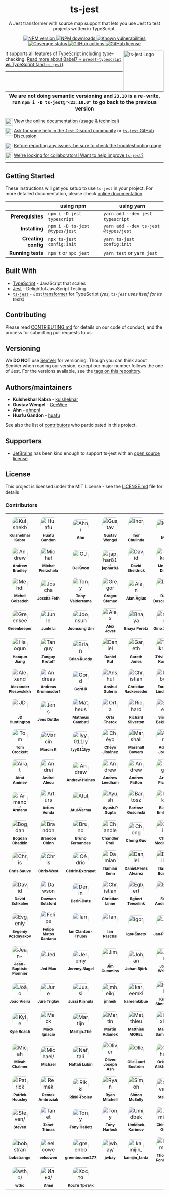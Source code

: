 <h1 align="center">ts-jest</h1>

<p align="center">A Jest transformer with source map support that lets you use Jest to test projects written in TypeScript.</p>

<p align="center">
  <a href="https://www.npmjs.com/package/ts-jest"><img src="https://img.shields.io/npm/v/ts-jest/latest.svg?style=flat-square" alt="NPM version" /> </a>
  <a href="https://www.npmjs.com/package/ts-jest"><img src="https://img.shields.io/npm/dm/ts-jest.svg?style=flat-square" alt="NPM downloads"/> </a>
  <a href="https://snyk.io/test/github/kulshekhar/ts-jest"><img src="https://snyk.io/test/github/kulshekhar/ts-jest/badge.svg?style=flat-square" alt="Known vulnerabilities"/> </a>
  <a href="https://coveralls.io/github/kulshekhar/ts-jest?branch=main"><img src="https://coveralls.io/repos/github/kulshekhar/ts-jest/badge.svg?branch=main" alt="Coverage status"/> </a>
  <a href="https://actions-badge.atrox.dev/kulshekhar/ts-jest/goto?ref=main"><img alt="GitHub actions" src="https://img.shields.io/endpoint.svg?url=https%3A%2F%2Factions-badge.atrox.dev%2Fkulshekhar%2Fts-jest%2Fbadge%3Fref%3Dmain&style=flat-square" /> </a>
  <a href="https://github.com/kulshekhar/ts-jest/blob/main/LICENSE.md"><img src="https://img.shields.io/npm/l/ts-jest.svg?style=flat-square" alt="GitHub license"/> </a>
</p>

<img src="./icon.png" align="right" title="ts-jest Logo" width="128" height="128">

It supports all features of TypeScript including type-checking. [Read more about Babel7 + `preset-typescript` **vs** TypeScript (and `ts-jest`)](https://kulshekhar.github.io/ts-jest/docs/babel7-or-ts).

---

| We are not doing semantic versioning and `23.10` is a re-write, run `npm i -D ts-jest@"<23.10.0"` to go back to the previous version |
| ------------------------------------------------------------------------------------------------------------------------------------ |

[<img src="./website/static/img/documentation.png" align="left" height="24"> View the online documentation (usage & technical)](https://kulshekhar.github.io/ts-jest)

[<img src="./website/static/img/discord.svg" align="left" height="24"> Ask for some help in the `Jest` Discord community](https://discord.gg/j6FKKQQrW9) or [`ts-jest` GitHub Discussion](https://github.com/kulshekhar/ts-jest/discussions)

[<img src="./website/static/img/troubleshooting.png" align="left" height="24"> Before reporting any issues, be sure to check the troubleshooting page](TROUBLESHOOTING.md)

[<img src="./website/static/img/pull-request.png" align="left" height="24"> We're looking for collaborators! Want to help improve `ts-jest`?](https://github.com/kulshekhar/ts-jest/issues/223)

---

## Getting Started

These instructions will get you setup to use `ts-jest` in your project. For more detailed documentation, please check [online documentation](https://kulshekhar.github.io/ts-jest).

|                     | using npm                      | using yarn                           |
| ------------------: | ------------------------------ | ------------------------------------ |
|   **Prerequisites** | `npm i -D jest typescript`     | `yarn add --dev jest typescript`     |
|      **Installing** | `npm i -D ts-jest @types/jest` | `yarn add --dev ts-jest @types/jest` |
| **Creating config** | `npx ts-jest config:init`      | `yarn ts-jest config:init`           |
|   **Running tests** | `npm t` or `npx jest`          | `yarn test` or `yarn jest`           |

## Built With

- [TypeScript](https://www.typescriptlang.org/) - JavaScript that scales
- [Jest](https://jestjs.io/) - Delightful JavaScript Testing
- [`ts-jest`](https://kulshekhar.github.io/ts-jest) - Jest [transformer](https://jestjs.io/docs/next/code-transformation#writing-custom-transformers) for TypeScript _(yes, `ts-jest` uses itself for its tests)_

## Contributing

Please read [CONTRIBUTING.md](CONTRIBUTING.md) for details on our code of conduct, and the process for submitting pull requests to us.

## Versioning

We **DO NOT** use [SemVer](http://semver.org/) for versioning. Though you can think about SemVer when reading our version, except our major number follows the one of Jest. For the versions available, see the [tags on this repository](https://github.com/kulshekhar/ts-jest/tags).

## Authors/maintainers

- **Kulshekhar Kabra** - [kulshekhar](https://github.com/kulshekhar)
- **Gustav Wengel** - [GeeWee](https://github.com/GeeWee)
- **Ahn** - [ahnpnl](https://github.com/ahnpnl)
- **Huafu Gandon** - [huafu](https://github.com/huafu)

See also the list of [contributors](https://github.com/kulshekhar/ts-jest/contributors) who participated in this project.

## Supporters

- [JetBrains](https://www.jetbrains.com/?from=ts-jest) has been kind enough to support ts-jest with an [open source license](https://www.jetbrains.com/community/opensource/?from=ts-jest).

## License

This project is licensed under the MIT License - see the [LICENSE.md](LICENSE.md) file for details


### Contributors

<table>
<tr>
    <td align="center" style="word-wrap: break-word; width: 75.0; height: 75.0">
        <a href=https://github.com/kulshekhar>
            <img src=https://avatars.githubusercontent.com/u/10780624?v=4 width="50;"  style="border-radius:50%;align-items:center;justify-content:center;overflow:hidden;padding-top:10px" alt=Kulshekhar Kabra/>
            <br />
            <sub style="font-size:12px"><b>Kulshekhar Kabra</b></sub>
        </a>
    </td>
    <td align="center" style="word-wrap: break-word; width: 75.0; height: 75.0">
        <a href=https://github.com/huafu>
            <img src=https://avatars.githubusercontent.com/u/1162602?v=4 width="50;"  style="border-radius:50%;align-items:center;justify-content:center;overflow:hidden;padding-top:10px" alt=Huafu Gandon/>
            <br />
            <sub style="font-size:12px"><b>Huafu Gandon</b></sub>
        </a>
    </td>
    <td align="center" style="word-wrap: break-word; width: 75.0; height: 75.0">
        <a href=https://github.com/ahnpnl>
            <img src=https://avatars.githubusercontent.com/u/27772165?v=4 width="50;"  style="border-radius:50%;align-items:center;justify-content:center;overflow:hidden;padding-top:10px" alt=Ahn/>
            <br />
            <sub style="font-size:12px"><b>Ahn</b></sub>
        </a>
    </td>
    <td align="center" style="word-wrap: break-word; width: 75.0; height: 75.0">
        <a href=https://github.com/GeeWee>
            <img src=https://avatars.githubusercontent.com/u/6381792?v=4 width="50;"  style="border-radius:50%;align-items:center;justify-content:center;overflow:hidden;padding-top:10px" alt=Gustav Wengel/>
            <br />
            <sub style="font-size:12px"><b>Gustav Wengel</b></sub>
        </a>
    </td>
    <td align="center" style="word-wrap: break-word; width: 75.0; height: 75.0">
        <a href=https://github.com/Igmat>
            <img src=https://avatars.githubusercontent.com/u/15427508?v=4 width="50;"  style="border-radius:50%;align-items:center;justify-content:center;overflow:hidden;padding-top:10px" alt=Ihor Chulinda/>
            <br />
            <sub style="font-size:12px"><b>Ihor Chulinda</b></sub>
        </a>
    </td>
    <td align="center" style="word-wrap: break-word; width: 75.0; height: 75.0">
        <a href=https://github.com/morajabi>
            <img src=https://avatars.githubusercontent.com/u/12202757?v=4 width="50;"  style="border-radius:50%;align-items:center;justify-content:center;overflow:hidden;padding-top:10px" alt=Mo/>
            <br />
            <sub style="font-size:12px"><b>Mo</b></sub>
        </a>
    </td>
</tr>
<tr>
    <td align="center" style="word-wrap: break-word; width: 75.0; height: 75.0">
        <a href=https://github.com/cspotcode>
            <img src=https://avatars.githubusercontent.com/u/376504?v=4 width="50;"  style="border-radius:50%;align-items:center;justify-content:center;overflow:hidden;padding-top:10px" alt=Andrew Bradley/>
            <br />
            <sub style="font-size:12px"><b>Andrew Bradley</b></sub>
        </a>
    </td>
    <td align="center" style="word-wrap: break-word; width: 75.0; height: 75.0">
        <a href=https://github.com/thymikee>
            <img src=https://avatars.githubusercontent.com/u/5106466?v=4 width="50;"  style="border-radius:50%;align-items:center;justify-content:center;overflow:hidden;padding-top:10px" alt=Michał Pierzchała/>
            <br />
            <sub style="font-size:12px"><b>Michał Pierzchała</b></sub>
        </a>
    </td>
    <td align="center" style="word-wrap: break-word; width: 75.0; height: 75.0">
        <a href=https://github.com/kwonoj>
            <img src=https://avatars.githubusercontent.com/u/1210596?v=4 width="50;"  style="border-radius:50%;align-items:center;justify-content:center;overflow:hidden;padding-top:10px" alt=OJ Kwon/>
            <br />
            <sub style="font-size:12px"><b>OJ Kwon</b></sub>
        </a>
    </td>
    <td align="center" style="word-wrap: break-word; width: 75.0; height: 75.0">
        <a href=https://github.com/japhar81>
            <img src=https://avatars.githubusercontent.com/u/1619545?v=4 width="50;"  style="border-radius:50%;align-items:center;justify-content:center;overflow:hidden;padding-top:10px" alt=japhar81/>
            <br />
            <sub style="font-size:12px"><b>japhar81</b></sub>
        </a>
    </td>
    <td align="center" style="word-wrap: break-word; width: 75.0; height: 75.0">
        <a href=https://github.com/ds300>
            <img src=https://avatars.githubusercontent.com/u/1242537?v=4 width="50;"  style="border-radius:50%;align-items:center;justify-content:center;overflow:hidden;padding-top:10px" alt=David Sheldrick/>
            <br />
            <sub style="font-size:12px"><b>David Sheldrick</b></sub>
        </a>
    </td>
    <td align="center" style="word-wrap: break-word; width: 75.0; height: 75.0">
        <a href=https://github.com/beckend>
            <img src=https://avatars.githubusercontent.com/u/6056334?v=4 width="50;"  style="border-radius:50%;align-items:center;justify-content:center;overflow:hidden;padding-top:10px" alt=Linken Dinh/>
            <br />
            <sub style="font-size:12px"><b>Linken Dinh</b></sub>
        </a>
    </td>
</tr>
<tr>
    <td align="center" style="word-wrap: break-word; width: 75.0; height: 75.0">
        <a href=https://github.com/MehdiGol>
            <img src=https://avatars.githubusercontent.com/u/13794949?v=4 width="50;"  style="border-radius:50%;align-items:center;justify-content:center;overflow:hidden;padding-top:10px" alt=Mehdi Golzadeh/>
            <br />
            <sub style="font-size:12px"><b>Mehdi Golzadeh</b></sub>
        </a>
    </td>
    <td align="center" style="word-wrap: break-word; width: 75.0; height: 75.0">
        <a href=https://github.com/joscha>
            <img src=https://avatars.githubusercontent.com/u/188038?v=4 width="50;"  style="border-radius:50%;align-items:center;justify-content:center;overflow:hidden;padding-top:10px" alt=Joscha Feth/>
            <br />
            <sub style="font-size:12px"><b>Joscha Feth</b></sub>
        </a>
    </td>
    <td align="center" style="word-wrap: break-word; width: 75.0; height: 75.0">
        <a href=https://github.com/tvald>
            <img src=https://avatars.githubusercontent.com/u/406656?v=4 width="50;"  style="border-radius:50%;align-items:center;justify-content:center;overflow:hidden;padding-top:10px" alt=Tony Valderrama/>
            <br />
            <sub style="font-size:12px"><b>Tony Valderrama</b></sub>
        </a>
    </td>
    <td align="center" style="word-wrap: break-word; width: 75.0; height: 75.0">
        <a href=https://github.com/gstamac>
            <img src=https://avatars.githubusercontent.com/u/1668205?v=4 width="50;"  style="border-radius:50%;align-items:center;justify-content:center;overflow:hidden;padding-top:10px" alt=Gregor Stamac/>
            <br />
            <sub style="font-size:12px"><b>Gregor Stamac</b></sub>
        </a>
    </td>
    <td align="center" style="word-wrap: break-word; width: 75.0; height: 75.0">
        <a href=https://github.com/alan-agius4>
            <img src=https://avatars.githubusercontent.com/u/17563226?v=4 width="50;"  style="border-radius:50%;align-items:center;justify-content:center;overflow:hidden;padding-top:10px" alt=Alan Agius/>
            <br />
            <sub style="font-size:12px"><b>Alan Agius</b></sub>
        </a>
    </td>
    <td align="center" style="word-wrap: break-word; width: 75.0; height: 75.0">
        <a href=https://github.com/dandv>
            <img src=https://avatars.githubusercontent.com/u/33569?v=4 width="50;"  style="border-radius:50%;align-items:center;justify-content:center;overflow:hidden;padding-top:10px" alt=Dan Dascalescu/>
            <br />
            <sub style="font-size:12px"><b>Dan Dascalescu</b></sub>
        </a>
    </td>
</tr>
<tr>
    <td align="center" style="word-wrap: break-word; width: 75.0; height: 75.0">
        <a href=https://github.com/greenkeeperio-bot>
            <img src=https://avatars.githubusercontent.com/u/14790466?v=4 width="50;"  style="border-radius:50%;align-items:center;justify-content:center;overflow:hidden;padding-top:10px" alt=Greenkeeper/>
            <br />
            <sub style="font-size:12px"><b>Greenkeeper</b></sub>
        </a>
    </td>
    <td align="center" style="word-wrap: break-word; width: 75.0; height: 75.0">
        <a href=https://github.com/lijunle>
            <img src=https://avatars.githubusercontent.com/u/1296500?v=4 width="50;"  style="border-radius:50%;align-items:center;justify-content:center;overflow:hidden;padding-top:10px" alt=Junle Li/>
            <br />
            <sub style="font-size:12px"><b>Junle Li</b></sub>
        </a>
    </td>
    <td align="center" style="word-wrap: break-word; width: 75.0; height: 75.0">
        <a href=https://github.com/JoonsungUm>
            <img src=https://avatars.githubusercontent.com/u/4817185?v=4 width="50;"  style="border-radius:50%;align-items:center;justify-content:center;overflow:hidden;padding-top:10px" alt=Joonsung Um/>
            <br />
            <sub style="font-size:12px"><b>Joonsung Um</b></sub>
        </a>
    </td>
    <td align="center" style="word-wrap: break-word; width: 75.0; height: 75.0">
        <a href=https://github.com/alexjoverm>
            <img src=https://avatars.githubusercontent.com/u/5701162?v=4 width="50;"  style="border-radius:50%;align-items:center;justify-content:center;overflow:hidden;padding-top:10px" alt=Alex Jover/>
            <br />
            <sub style="font-size:12px"><b>Alex Jover</b></sub>
        </a>
    </td>
    <td align="center" style="word-wrap: break-word; width: 75.0; height: 75.0">
        <a href=https://github.com/Bnaya>
            <img src=https://avatars.githubusercontent.com/u/1304862?v=4 width="50;"  style="border-radius:50%;align-items:center;justify-content:center;overflow:hidden;padding-top:10px" alt=Bnaya Peretz/>
            <br />
            <sub style="font-size:12px"><b>Bnaya Peretz</b></sub>
        </a>
    </td>
    <td align="center" style="word-wrap: break-word; width: 75.0; height: 75.0">
        <a href=https://github.com/whitetrefoil>
            <img src=https://avatars.githubusercontent.com/u/573851?v=4 width="50;"  style="border-radius:50%;align-items:center;justify-content:center;overflow:hidden;padding-top:10px" alt=Gino Zhang/>
            <br />
            <sub style="font-size:12px"><b>Gino Zhang</b></sub>
        </a>
    </td>
</tr>
<tr>
    <td align="center" style="word-wrap: break-word; width: 75.0; height: 75.0">
        <a href=https://github.com/sodatea>
            <img src=https://avatars.githubusercontent.com/u/3277634?v=4 width="50;"  style="border-radius:50%;align-items:center;justify-content:center;overflow:hidden;padding-top:10px" alt=Haoqun Jiang/>
            <br />
            <sub style="font-size:12px"><b>Haoqun Jiang</b></sub>
        </a>
    </td>
    <td align="center" style="word-wrap: break-word; width: 75.0; height: 75.0">
        <a href=https://github.com/tkrotoff>
            <img src=https://avatars.githubusercontent.com/u/643434?v=4 width="50;"  style="border-radius:50%;align-items:center;justify-content:center;overflow:hidden;padding-top:10px" alt=Tanguy Krotoff/>
            <br />
            <sub style="font-size:12px"><b>Tanguy Krotoff</b></sub>
        </a>
    </td>
    <td align="center" style="word-wrap: break-word; width: 75.0; height: 75.0">
        <a href=https://github.com/bcruddy>
            <img src=https://avatars.githubusercontent.com/u/5150154?v=4 width="50;"  style="border-radius:50%;align-items:center;justify-content:center;overflow:hidden;padding-top:10px" alt=Brian Ruddy/>
            <br />
            <sub style="font-size:12px"><b>Brian Ruddy</b></sub>
        </a>
    </td>
    <td align="center" style="word-wrap: break-word; width: 75.0; height: 75.0">
        <a href=https://github.com/DanielRuf>
            <img src=https://avatars.githubusercontent.com/u/827205?v=4 width="50;"  style="border-radius:50%;align-items:center;justify-content:center;overflow:hidden;padding-top:10px" alt=Daniel Ruf/>
            <br />
            <sub style="font-size:12px"><b>Daniel Ruf</b></sub>
        </a>
    </td>
    <td align="center" style="word-wrap: break-word; width: 75.0; height: 75.0">
        <a href=https://github.com/G-Rath>
            <img src=https://avatars.githubusercontent.com/u/3151613?v=4 width="50;"  style="border-radius:50%;align-items:center;justify-content:center;overflow:hidden;padding-top:10px" alt=Gareth Jones/>
            <br />
            <sub style="font-size:12px"><b>Gareth Jones</b></sub>
        </a>
    </td>
    <td align="center" style="word-wrap: break-word; width: 75.0; height: 75.0">
        <a href=https://github.com/trivikr>
            <img src=https://avatars.githubusercontent.com/u/16024985?v=4 width="50;"  style="border-radius:50%;align-items:center;justify-content:center;overflow:hidden;padding-top:10px" alt=Trivikram Kamat/>
            <br />
            <sub style="font-size:12px"><b>Trivikram Kamat</b></sub>
        </a>
    </td>
</tr>
<tr>
    <td align="center" style="word-wrap: break-word; width: 75.0; height: 75.0">
        <a href=https://github.com/hgenru>
            <img src=https://avatars.githubusercontent.com/u/2411525?v=4 width="50;"  style="border-radius:50%;align-items:center;justify-content:center;overflow:hidden;padding-top:10px" alt=Alexander Plesovskikh/>
            <br />
            <sub style="font-size:12px"><b>Alexander Plesovskikh</b></sub>
        </a>
    </td>
    <td align="center" style="word-wrap: break-word; width: 75.0; height: 75.0">
        <a href=https://github.com/4kochi>
            <img src=https://avatars.githubusercontent.com/u/1742426?v=4 width="50;"  style="border-radius:50%;align-items:center;justify-content:center;overflow:hidden;padding-top:10px" alt=Andreas Krummsdorf/>
            <br />
            <sub style="font-size:12px"><b>Andreas Krummsdorf</b></sub>
        </a>
    </td>
    <td align="center" style="word-wrap: break-word; width: 75.0; height: 75.0">
        <a href=https://github.com/GoodForOneFare>
            <img src=https://avatars.githubusercontent.com/u/673655?v=4 width="50;"  style="border-radius:50%;align-items:center;justify-content:center;overflow:hidden;padding-top:10px" alt=Gord P/>
            <br />
            <sub style="font-size:12px"><b>Gord P</b></sub>
        </a>
    </td>
    <td align="center" style="word-wrap: break-word; width: 75.0; height: 75.0">
        <a href=https://github.com/anshulguleria>
            <img src=https://avatars.githubusercontent.com/u/993508?v=4 width="50;"  style="border-radius:50%;align-items:center;justify-content:center;overflow:hidden;padding-top:10px" alt=Anshul Guleria/>
            <br />
            <sub style="font-size:12px"><b>Anshul Guleria</b></sub>
        </a>
    </td>
    <td align="center" style="word-wrap: break-word; width: 75.0; height: 75.0">
        <a href=https://github.com/screendriver>
            <img src=https://avatars.githubusercontent.com/u/149248?v=4 width="50;"  style="border-radius:50%;align-items:center;justify-content:center;overflow:hidden;padding-top:10px" alt=Christian Rackerseder/>
            <br />
            <sub style="font-size:12px"><b>Christian Rackerseder</b></sub>
        </a>
    </td>
    <td align="center" style="word-wrap: break-word; width: 75.0; height: 75.0">
        <a href=https://github.com/ForbesLindesay>
            <img src=https://avatars.githubusercontent.com/u/1260646?v=4 width="50;"  style="border-radius:50%;align-items:center;justify-content:center;overflow:hidden;padding-top:10px" alt=Forbes Lindesay/>
            <br />
            <sub style="font-size:12px"><b>Forbes Lindesay</b></sub>
        </a>
    </td>
</tr>
<tr>
    <td align="center" style="word-wrap: break-word; width: 75.0; height: 75.0">
        <a href=https://github.com/jdhuntington>
            <img src=https://avatars.githubusercontent.com/u/147?v=4 width="50;"  style="border-radius:50%;align-items:center;justify-content:center;overflow:hidden;padding-top:10px" alt=JD Huntington/>
            <br />
            <sub style="font-size:12px"><b>JD Huntington</b></sub>
        </a>
    </td>
    <td align="center" style="word-wrap: break-word; width: 75.0; height: 75.0">
        <a href=https://github.com/jens-duttke>
            <img src=https://avatars.githubusercontent.com/u/4883142?v=4 width="50;"  style="border-radius:50%;align-items:center;justify-content:center;overflow:hidden;padding-top:10px" alt=Jens Duttke/>
            <br />
            <sub style="font-size:12px"><b>Jens Duttke</b></sub>
        </a>
    </td>
    <td align="center" style="word-wrap: break-word; width: 75.0; height: 75.0">
        <a href=https://github.com/mgambati>
            <img src=https://avatars.githubusercontent.com/u/813131?v=4 width="50;"  style="border-radius:50%;align-items:center;justify-content:center;overflow:hidden;padding-top:10px" alt=Matheus Gambati/>
            <br />
            <sub style="font-size:12px"><b>Matheus Gambati</b></sub>
        </a>
    </td>
    <td align="center" style="word-wrap: break-word; width: 75.0; height: 75.0">
        <a href=https://github.com/orta>
            <img src=https://avatars.githubusercontent.com/u/49038?v=4 width="50;"  style="border-radius:50%;align-items:center;justify-content:center;overflow:hidden;padding-top:10px" alt=Orta Therox/>
            <br />
            <sub style="font-size:12px"><b>Orta Therox</b></sub>
        </a>
    </td>
    <td align="center" style="word-wrap: break-word; width: 75.0; height: 75.0">
        <a href=https://github.com/richsilv>
            <img src=https://avatars.githubusercontent.com/u/3180526?v=4 width="50;"  style="border-radius:50%;align-items:center;justify-content:center;overflow:hidden;padding-top:10px" alt=Richard Silverton/>
            <br />
            <sub style="font-size:12px"><b>Richard Silverton</b></sub>
        </a>
    </td>
    <td align="center" style="word-wrap: break-word; width: 75.0; height: 75.0">
        <a href=https://github.com/SimenB>
            <img src=https://avatars.githubusercontent.com/u/1404810?v=4 width="50;"  style="border-radius:50%;align-items:center;justify-content:center;overflow:hidden;padding-top:10px" alt=Simen Bekkhus/>
            <br />
            <sub style="font-size:12px"><b>Simen Bekkhus</b></sub>
        </a>
    </td>
</tr>
<tr>
    <td align="center" style="word-wrap: break-word; width: 75.0; height: 75.0">
        <a href=https://github.com/pelotom>
            <img src=https://avatars.githubusercontent.com/u/128019?v=4 width="50;"  style="border-radius:50%;align-items:center;justify-content:center;overflow:hidden;padding-top:10px" alt=Tom Crockett/>
            <br />
            <sub style="font-size:12px"><b>Tom Crockett</b></sub>
        </a>
    </td>
    <td align="center" style="word-wrap: break-word; width: 75.0; height: 75.0">
        <a href=https://github.com/chyzwar>
            <img src=https://avatars.githubusercontent.com/u/5990767?v=4 width="50;"  style="border-radius:50%;align-items:center;justify-content:center;overflow:hidden;padding-top:10px" alt=Marcin K/>
            <br />
            <sub style="font-size:12px"><b>Marcin K</b></sub>
        </a>
    </td>
    <td align="center" style="word-wrap: break-word; width: 75.0; height: 75.0">
        <a href=https://github.com/lyy011lyy>
            <img src=https://avatars.githubusercontent.com/u/3343497?v=4 width="50;"  style="border-radius:50%;align-items:center;justify-content:center;overflow:hidden;padding-top:10px" alt=lyy011lyy/>
            <br />
            <sub style="font-size:12px"><b>lyy011lyy</b></sub>
        </a>
    </td>
    <td align="center" style="word-wrap: break-word; width: 75.0; height: 75.0">
        <a href=https://github.com/masters3d>
            <img src=https://avatars.githubusercontent.com/u/6539412?v=4 width="50;"  style="border-radius:50%;align-items:center;justify-content:center;overflow:hidden;padding-top:10px" alt=Chéyo Jiménez/>
            <br />
            <sub style="font-size:12px"><b>Chéyo Jiménez</b></sub>
        </a>
    </td>
    <td align="center" style="word-wrap: break-word; width: 75.0; height: 75.0">
        <a href=https://github.com/maxdeviant>
            <img src=https://avatars.githubusercontent.com/u/1486634?v=4 width="50;"  style="border-radius:50%;align-items:center;justify-content:center;overflow:hidden;padding-top:10px" alt=Marshall Bowers/>
            <br />
            <sub style="font-size:12px"><b>Marshall Bowers</b></sub>
        </a>
    </td>
    <td align="center" style="word-wrap: break-word; width: 75.0; height: 75.0">
        <a href=https://github.com/domdomegg>
            <img src=https://avatars.githubusercontent.com/u/4953590?v=4 width="50;"  style="border-radius:50%;align-items:center;justify-content:center;overflow:hidden;padding-top:10px" alt=Adam Jones/>
            <br />
            <sub style="font-size:12px"><b>Adam Jones</b></sub>
        </a>
    </td>
</tr>
<tr>
    <td align="center" style="word-wrap: break-word; width: 75.0; height: 75.0">
        <a href=https://github.com/airato>
            <img src=https://avatars.githubusercontent.com/u/4506749?v=4 width="50;"  style="border-radius:50%;align-items:center;justify-content:center;overflow:hidden;padding-top:10px" alt=Airat Aminev/>
            <br />
            <sub style="font-size:12px"><b>Airat Aminev</b></sub>
        </a>
    </td>
    <td align="center" style="word-wrap: break-word; width: 75.0; height: 75.0">
        <a href=https://github.com/andreialecu>
            <img src=https://avatars.githubusercontent.com/u/697707?v=4 width="50;"  style="border-radius:50%;align-items:center;justify-content:center;overflow:hidden;padding-top:10px" alt=Andrei Alecu/>
            <br />
            <sub style="font-size:12px"><b>Andrei Alecu</b></sub>
        </a>
    </td>
    <td align="center" style="word-wrap: break-word; width: 75.0; height: 75.0">
        <a href=https://github.com/haines>
            <img src=https://avatars.githubusercontent.com/u/785641?v=4 width="50;"  style="border-radius:50%;align-items:center;justify-content:center;overflow:hidden;padding-top:10px" alt=Andrew Haines/>
            <br />
            <sub style="font-size:12px"><b>Andrew Haines</b></sub>
        </a>
    </td>
    <td align="center" style="word-wrap: break-word; width: 75.0; height: 75.0">
        <a href=https://github.com/AndrewLeedham>
            <img src=https://avatars.githubusercontent.com/u/5557458?v=4 width="50;"  style="border-radius:50%;align-items:center;justify-content:center;overflow:hidden;padding-top:10px" alt=Andrew Leedham/>
            <br />
            <sub style="font-size:12px"><b>Andrew Leedham</b></sub>
        </a>
    </td>
    <td align="center" style="word-wrap: break-word; width: 75.0; height: 75.0">
        <a href=https://github.com/acusti>
            <img src=https://avatars.githubusercontent.com/u/517889?v=4 width="50;"  style="border-radius:50%;align-items:center;justify-content:center;overflow:hidden;padding-top:10px" alt=Andrew Patton/>
            <br />
            <sub style="font-size:12px"><b>Andrew Patton</b></sub>
        </a>
    </td>
    <td align="center" style="word-wrap: break-word; width: 75.0; height: 75.0">
        <a href=https://github.com/MonsieurMan>
            <img src=https://avatars.githubusercontent.com/u/13108166?v=4 width="50;"  style="border-radius:50%;align-items:center;justify-content:center;overflow:hidden;padding-top:10px" alt=Ange Picard/>
            <br />
            <sub style="font-size:12px"><b>Ange Picard</b></sub>
        </a>
    </td>
</tr>
<tr>
    <td align="center" style="word-wrap: break-word; width: 75.0; height: 75.0">
        <a href=https://github.com/armano2>
            <img src=https://avatars.githubusercontent.com/u/625469?v=4 width="50;"  style="border-radius:50%;align-items:center;justify-content:center;overflow:hidden;padding-top:10px" alt=Armano/>
            <br />
            <sub style="font-size:12px"><b>Armano</b></sub>
        </a>
    </td>
    <td align="center" style="word-wrap: break-word; width: 75.0; height: 75.0">
        <a href=https://github.com/artursvonda>
            <img src=https://avatars.githubusercontent.com/u/147427?v=4 width="50;"  style="border-radius:50%;align-items:center;justify-content:center;overflow:hidden;padding-top:10px" alt=Arturs Vonda/>
            <br />
            <sub style="font-size:12px"><b>Arturs Vonda</b></sub>
        </a>
    </td>
    <td align="center" style="word-wrap: break-word; width: 75.0; height: 75.0">
        <a href=https://github.com/toolness>
            <img src=https://avatars.githubusercontent.com/u/124687?v=4 width="50;"  style="border-radius:50%;align-items:center;justify-content:center;overflow:hidden;padding-top:10px" alt=Atul Varma/>
            <br />
            <sub style="font-size:12px"><b>Atul Varma</b></sub>
        </a>
    </td>
    <td align="center" style="word-wrap: break-word; width: 75.0; height: 75.0">
        <a href=https://github.com/apgapg>
            <img src=https://avatars.githubusercontent.com/u/13887407?v=4 width="50;"  style="border-radius:50%;align-items:center;justify-content:center;overflow:hidden;padding-top:10px" alt=Ayush P Gupta/>
            <br />
            <sub style="font-size:12px"><b>Ayush P Gupta</b></sub>
        </a>
    </td>
    <td align="center" style="word-wrap: break-word; width: 75.0; height: 75.0">
        <a href=https://github.com/bgoscinski>
            <img src=https://avatars.githubusercontent.com/u/5730169?v=4 width="50;"  style="border-radius:50%;align-items:center;justify-content:center;overflow:hidden;padding-top:10px" alt=Bartosz Gościński/>
            <br />
            <sub style="font-size:12px"><b>Bartosz Gościński</b></sub>
        </a>
    </td>
    <td align="center" style="word-wrap: break-word; width: 75.0; height: 75.0">
        <a href=https://github.com/blakeembrey>
            <img src=https://avatars.githubusercontent.com/u/1088987?v=4 width="50;"  style="border-radius:50%;align-items:center;justify-content:center;overflow:hidden;padding-top:10px" alt=Blake Embrey/>
            <br />
            <sub style="font-size:12px"><b>Blake Embrey</b></sub>
        </a>
    </td>
</tr>
<tr>
    <td align="center" style="word-wrap: break-word; width: 75.0; height: 75.0">
        <a href=https://github.com/TrySound>
            <img src=https://avatars.githubusercontent.com/u/5635476?v=4 width="50;"  style="border-radius:50%;align-items:center;justify-content:center;overflow:hidden;padding-top:10px" alt=Bogdan Chadkin/>
            <br />
            <sub style="font-size:12px"><b>Bogdan Chadkin</b></sub>
        </a>
    </td>
    <td align="center" style="word-wrap: break-word; width: 75.0; height: 75.0">
        <a href=https://github.com/brandonchinn178>
            <img src=https://avatars.githubusercontent.com/u/6827922?v=4 width="50;"  style="border-radius:50%;align-items:center;justify-content:center;overflow:hidden;padding-top:10px" alt=Brandon Chinn/>
            <br />
            <sub style="font-size:12px"><b>Brandon Chinn</b></sub>
        </a>
    </td>
    <td align="center" style="word-wrap: break-word; width: 75.0; height: 75.0">
        <a href=https://github.com/bfdes>
            <img src=https://avatars.githubusercontent.com/u/8037438?v=4 width="50;"  style="border-radius:50%;align-items:center;justify-content:center;overflow:hidden;padding-top:10px" alt=Bruno Fernandes/>
            <br />
            <sub style="font-size:12px"><b>Bruno Fernandes</b></sub>
        </a>
    </td>
    <td align="center" style="word-wrap: break-word; width: 75.0; height: 75.0">
        <a href=https://github.com/chandlerprall>
            <img src=https://avatars.githubusercontent.com/u/313125?v=4 width="50;"  style="border-radius:50%;align-items:center;justify-content:center;overflow:hidden;padding-top:10px" alt=Chandler Prall/>
            <br />
            <sub style="font-size:12px"><b>Chandler Prall</b></sub>
        </a>
    </td>
    <td align="center" style="word-wrap: break-word; width: 75.0; height: 75.0">
        <a href=https://github.com/Armour>
            <img src=https://avatars.githubusercontent.com/u/5276065?v=4 width="50;"  style="border-radius:50%;align-items:center;justify-content:center;overflow:hidden;padding-top:10px" alt=Chong Guo/>
            <br />
            <sub style="font-size:12px"><b>Chong Guo</b></sub>
        </a>
    </td>
    <td align="center" style="word-wrap: break-word; width: 75.0; height: 75.0">
        <a href=https://github.com/chris-mcdermut-vacasa>
            <img src=https://avatars.githubusercontent.com/u/50594064?v=4 width="50;"  style="border-radius:50%;align-items:center;justify-content:center;overflow:hidden;padding-top:10px" alt=Chris Mcdermut/>
            <br />
            <sub style="font-size:12px"><b>Chris Mcdermut</b></sub>
        </a>
    </td>
</tr>
<tr>
    <td align="center" style="word-wrap: break-word; width: 75.0; height: 75.0">
        <a href=https://github.com/lemonmade>
            <img src=https://avatars.githubusercontent.com/u/3012583?v=4 width="50;"  style="border-radius:50%;align-items:center;justify-content:center;overflow:hidden;padding-top:10px" alt=Chris Sauve/>
            <br />
            <sub style="font-size:12px"><b>Chris Sauve</b></sub>
        </a>
    </td>
    <td align="center" style="word-wrap: break-word; width: 75.0; height: 75.0">
        <a href=https://github.com/FauxFaux>
            <img src=https://avatars.githubusercontent.com/u/328180?v=4 width="50;"  style="border-radius:50%;align-items:center;justify-content:center;overflow:hidden;padding-top:10px" alt=Chris West/>
            <br />
            <sub style="font-size:12px"><b>Chris West</b></sub>
        </a>
    </td>
    <td align="center" style="word-wrap: break-word; width: 75.0; height: 75.0">
        <a href=https://github.com/cexbrayat>
            <img src=https://avatars.githubusercontent.com/u/411874?v=4 width="50;"  style="border-radius:50%;align-items:center;justify-content:center;overflow:hidden;padding-top:10px" alt=Cédric Exbrayat/>
            <br />
            <sub style="font-size:12px"><b>Cédric Exbrayat</b></sub>
        </a>
    </td>
    <td align="center" style="word-wrap: break-word; width: 75.0; height: 75.0">
        <a href=https://github.com/topaxi>
            <img src=https://avatars.githubusercontent.com/u/213788?v=4 width="50;"  style="border-radius:50%;align-items:center;justify-content:center;overflow:hidden;padding-top:10px" alt=Damian Senn/>
            <br />
            <sub style="font-size:12px"><b>Damian Senn</b></sub>
        </a>
    </td>
    <td align="center" style="word-wrap: break-word; width: 75.0; height: 75.0">
        <a href=https://github.com/unindented>
            <img src=https://avatars.githubusercontent.com/u/69485?v=4 width="50;"  style="border-radius:50%;align-items:center;justify-content:center;overflow:hidden;padding-top:10px" alt=Daniel Perez Alvarez/>
            <br />
            <sub style="font-size:12px"><b>Daniel Perez Alvarez</b></sub>
        </a>
    </td>
    <td align="center" style="word-wrap: break-word; width: 75.0; height: 75.0">
        <a href=https://github.com/danilobuerger>
            <img src=https://avatars.githubusercontent.com/u/996231?v=4 width="50;"  style="border-radius:50%;align-items:center;justify-content:center;overflow:hidden;padding-top:10px" alt=Danilo Bürger/>
            <br />
            <sub style="font-size:12px"><b>Danilo Bürger</b></sub>
        </a>
    </td>
</tr>
<tr>
    <td align="center" style="word-wrap: break-word; width: 75.0; height: 75.0">
        <a href=https://github.com/misantronic>
            <img src=https://avatars.githubusercontent.com/u/6033531?v=4 width="50;"  style="border-radius:50%;align-items:center;justify-content:center;overflow:hidden;padding-top:10px" alt=David Schkalee/>
            <br />
            <sub style="font-size:12px"><b>David Schkalee</b></sub>
        </a>
    </td>
    <td align="center" style="word-wrap: break-word; width: 75.0; height: 75.0">
        <a href=https://github.com/dawsbot>
            <img src=https://avatars.githubusercontent.com/u/3408480?v=4 width="50;"  style="border-radius:50%;align-items:center;justify-content:center;overflow:hidden;padding-top:10px" alt=Dawson Botsford/>
            <br />
            <sub style="font-size:12px"><b>Dawson Botsford</b></sub>
        </a>
    </td>
    <td align="center" style="word-wrap: break-word; width: 75.0; height: 75.0">
        <a href=https://github.com/derindutz>
            <img src=https://avatars.githubusercontent.com/u/5715140?v=4 width="50;"  style="border-radius:50%;align-items:center;justify-content:center;overflow:hidden;padding-top:10px" alt=Derin Dutz/>
            <br />
            <sub style="font-size:12px"><b>Derin Dutz</b></sub>
        </a>
    </td>
    <td align="center" style="word-wrap: break-word; width: 75.0; height: 75.0">
        <a href=https://github.com/DorianGrey>
            <img src=https://avatars.githubusercontent.com/u/1473055?v=4 width="50;"  style="border-radius:50%;align-items:center;justify-content:center;overflow:hidden;padding-top:10px" alt=Christian Linne/>
            <br />
            <sub style="font-size:12px"><b>Christian Linne</b></sub>
        </a>
    </td>
    <td align="center" style="word-wrap: break-word; width: 75.0; height: 75.0">
        <a href=https://github.com/eteeselink>
            <img src=https://avatars.githubusercontent.com/u/703546?v=4 width="50;"  style="border-radius:50%;align-items:center;justify-content:center;overflow:hidden;padding-top:10px" alt=Egbert Teeselink/>
            <br />
            <sub style="font-size:12px"><b>Egbert Teeselink</b></sub>
        </a>
    </td>
    <td align="center" style="word-wrap: break-word; width: 75.0; height: 75.0">
        <a href=https://github.com/ericanderson>
            <img src=https://avatars.githubusercontent.com/u/120899?v=4 width="50;"  style="border-radius:50%;align-items:center;justify-content:center;overflow:hidden;padding-top:10px" alt=Eric Anderson/>
            <br />
            <sub style="font-size:12px"><b>Eric Anderson</b></sub>
        </a>
    </td>
</tr>
<tr>
    <td align="center" style="word-wrap: break-word; width: 75.0; height: 75.0">
        <a href=https://github.com/evpozdniakov>
            <img src=https://avatars.githubusercontent.com/u/1109345?v=4 width="50;"  style="border-radius:50%;align-items:center;justify-content:center;overflow:hidden;padding-top:10px" alt=Evgeniy Pozdnyakov/>
            <br />
            <sub style="font-size:12px"><b>Evgeniy Pozdnyakov</b></sub>
        </a>
    </td>
    <td align="center" style="word-wrap: break-word; width: 75.0; height: 75.0">
        <a href=https://github.com/felipemsantana>
            <img src=https://avatars.githubusercontent.com/u/9686240?v=4 width="50;"  style="border-radius:50%;align-items:center;justify-content:center;overflow:hidden;padding-top:10px" alt=Felipe Matos Santana/>
            <br />
            <sub style="font-size:12px"><b>Felipe Matos Santana</b></sub>
        </a>
    </td>
    <td align="center" style="word-wrap: break-word; width: 75.0; height: 75.0">
        <a href=https://github.com/iclanton>
            <img src=https://avatars.githubusercontent.com/u/5010588?v=4 width="50;"  style="border-radius:50%;align-items:center;justify-content:center;overflow:hidden;padding-top:10px" alt=Ian Clanton-Thuon/>
            <br />
            <sub style="font-size:12px"><b>Ian Clanton-Thuon</b></sub>
        </a>
    </td>
    <td align="center" style="word-wrap: break-word; width: 75.0; height: 75.0">
        <a href=https://github.com/ianpaschal>
            <img src=https://avatars.githubusercontent.com/u/1137232?v=4 width="50;"  style="border-radius:50%;align-items:center;justify-content:center;overflow:hidden;padding-top:10px" alt=Ian Paschal/>
            <br />
            <sub style="font-size:12px"><b>Ian Paschal</b></sub>
        </a>
    </td>
    <td align="center" style="word-wrap: break-word; width: 75.0; height: 75.0">
        <a href=https://github.com/IOuser>
            <img src=https://avatars.githubusercontent.com/u/5663070?v=4 width="50;"  style="border-radius:50%;align-items:center;justify-content:center;overflow:hidden;padding-top:10px" alt=Igor Emets/>
            <br />
            <sub style="font-size:12px"><b>Igor Emets</b></sub>
        </a>
    </td>
    <td align="center" style="word-wrap: break-word; width: 75.0; height: 75.0">
        <a href=https://github.com/janpaepke>
            <img src=https://avatars.githubusercontent.com/u/3076177?v=4 width="50;"  style="border-radius:50%;align-items:center;justify-content:center;overflow:hidden;padding-top:10px" alt=Jan Paepke/>
            <br />
            <sub style="font-size:12px"><b>Jan Paepke</b></sub>
        </a>
    </td>
</tr>
<tr>
    <td align="center" style="word-wrap: break-word; width: 75.0; height: 75.0">
        <a href=https://github.com/jbpionnier>
            <img src=https://avatars.githubusercontent.com/u/1279225?v=4 width="50;"  style="border-radius:50%;align-items:center;justify-content:center;overflow:hidden;padding-top:10px" alt=Jean-Baptiste Pionnier/>
            <br />
            <sub style="font-size:12px"><b>Jean-Baptiste Pionnier</b></sub>
        </a>
    </td>
    <td align="center" style="word-wrap: break-word; width: 75.0; height: 75.0">
        <a href=https://github.com/jedmao>
            <img src=https://avatars.githubusercontent.com/u/1058243?v=4 width="50;"  style="border-radius:50%;align-items:center;justify-content:center;overflow:hidden;padding-top:10px" alt=Jed Mao/>
            <br />
            <sub style="font-size:12px"><b>Jed Mao</b></sub>
        </a>
    </td>
    <td align="center" style="word-wrap: break-word; width: 75.0; height: 75.0">
        <a href=https://github.com/jeznag>
            <img src=https://avatars.githubusercontent.com/u/1034890?v=4 width="50;"  style="border-radius:50%;align-items:center;justify-content:center;overflow:hidden;padding-top:10px" alt=Jeremy Nagel/>
            <br />
            <sub style="font-size:12px"><b>Jeremy Nagel</b></sub>
        </a>
    </td>
    <td align="center" style="word-wrap: break-word; width: 75.0; height: 75.0">
        <a href=https://github.com/jimthedev>
            <img src=https://avatars.githubusercontent.com/u/108938?v=4 width="50;"  style="border-radius:50%;align-items:center;justify-content:center;overflow:hidden;padding-top:10px" alt=Jim Cummins/>
            <br />
            <sub style="font-size:12px"><b>Jim Cummins</b></sub>
        </a>
    </td>
    <td align="center" style="word-wrap: break-word; width: 75.0; height: 75.0">
        <a href=https://github.com/helmutschneider>
            <img src=https://avatars.githubusercontent.com/u/6281919?v=4 width="50;"  style="border-radius:50%;align-items:center;justify-content:center;overflow:hidden;padding-top:10px" alt=Johan Björk/>
            <br />
            <sub style="font-size:12px"><b>Johan Björk</b></sub>
        </a>
    </td>
    <td align="center" style="word-wrap: break-word; width: 75.0; height: 75.0">
        <a href=https://github.com/johngeorgewright>
            <img src=https://avatars.githubusercontent.com/u/1423566?v=4 width="50;"  style="border-radius:50%;align-items:center;justify-content:center;overflow:hidden;padding-top:10px" alt=John Wright/>
            <br />
            <sub style="font-size:12px"><b>John Wright</b></sub>
        </a>
    </td>
</tr>
<tr>
    <td align="center" style="word-wrap: break-word; width: 75.0; height: 75.0">
        <a href=https://github.com/joaovieira>
            <img src=https://avatars.githubusercontent.com/u/474603?v=4 width="50;"  style="border-radius:50%;align-items:center;justify-content:center;overflow:hidden;padding-top:10px" alt=João Vieira/>
            <br />
            <sub style="font-size:12px"><b>João Vieira</b></sub>
        </a>
    </td>
    <td align="center" style="word-wrap: break-word; width: 75.0; height: 75.0">
        <a href=https://github.com/jure>
            <img src=https://avatars.githubusercontent.com/u/238667?v=4 width="50;"  style="border-radius:50%;align-items:center;justify-content:center;overflow:hidden;padding-top:10px" alt=Jure Triglav/>
            <br />
            <sub style="font-size:12px"><b>Jure Triglav</b></sub>
        </a>
    </td>
    <td align="center" style="word-wrap: break-word; width: 75.0; height: 75.0">
        <a href=https://github.com/jussikinnula>
            <img src=https://avatars.githubusercontent.com/u/7287118?v=4 width="50;"  style="border-radius:50%;align-items:center;justify-content:center;overflow:hidden;padding-top:10px" alt=Jussi Kinnula/>
            <br />
            <sub style="font-size:12px"><b>Jussi Kinnula</b></sub>
        </a>
    </td>
    <td align="center" style="word-wrap: break-word; width: 75.0; height: 75.0">
        <a href=https://github.com/jmheik>
            <img src=https://avatars.githubusercontent.com/u/4314576?v=4 width="50;"  style="border-radius:50%;align-items:center;justify-content:center;overflow:hidden;padding-top:10px" alt=jmheik/>
            <br />
            <sub style="font-size:12px"><b>jmheik</b></sub>
        </a>
    </td>
    <td align="center" style="word-wrap: break-word; width: 75.0; height: 75.0">
        <a href=https://github.com/kareemkibue>
            <img src=https://avatars.githubusercontent.com/u/6430272?v=4 width="50;"  style="border-radius:50%;align-items:center;justify-content:center;overflow:hidden;padding-top:10px" alt=kareemkibue/>
            <br />
            <sub style="font-size:12px"><b>kareemkibue</b></sub>
        </a>
    </td>
    <td align="center" style="word-wrap: break-word; width: 75.0; height: 75.0">
        <a href=https://github.com/Kethku>
            <img src=https://avatars.githubusercontent.com/u/3323631?v=4 width="50;"  style="border-radius:50%;align-items:center;justify-content:center;overflow:hidden;padding-top:10px" alt=Keith Simmons/>
            <br />
            <sub style="font-size:12px"><b>Keith Simmons</b></sub>
        </a>
    </td>
</tr>
<tr>
    <td align="center" style="word-wrap: break-word; width: 75.0; height: 75.0">
        <a href=https://github.com/iRoachie>
            <img src=https://avatars.githubusercontent.com/u/5962998?v=4 width="50;"  style="border-radius:50%;align-items:center;justify-content:center;overflow:hidden;padding-top:10px" alt=Kyle Roach/>
            <br />
            <sub style="font-size:12px"><b>Kyle Roach</b></sub>
        </a>
    </td>
    <td align="center" style="word-wrap: break-word; width: 75.0; height: 75.0">
        <a href=https://github.com/mackignacio>
            <img src=https://avatars.githubusercontent.com/u/12345233?v=4 width="50;"  style="border-radius:50%;align-items:center;justify-content:center;overflow:hidden;padding-top:10px" alt=Mack Ignacio/>
            <br />
            <sub style="font-size:12px"><b>Mack Ignacio</b></sub>
        </a>
    </td>
    <td align="center" style="word-wrap: break-word; width: 75.0; height: 75.0">
        <a href=https://github.com/martijnthe>
            <img src=https://avatars.githubusercontent.com/u/193881?v=4 width="50;"  style="border-radius:50%;align-items:center;justify-content:center;overflow:hidden;padding-top:10px" alt=Martijn Thé/>
            <br />
            <sub style="font-size:12px"><b>Martijn Thé</b></sub>
        </a>
    </td>
    <td align="center" style="word-wrap: break-word; width: 75.0; height: 75.0">
        <a href=https://github.com/B4nan>
            <img src=https://avatars.githubusercontent.com/u/615580?v=4 width="50;"  style="border-radius:50%;align-items:center;justify-content:center;overflow:hidden;padding-top:10px" alt=Martin Adámek/>
            <br />
            <sub style="font-size:12px"><b>Martin Adámek</b></sub>
        </a>
    </td>
    <td align="center" style="word-wrap: break-word; width: 75.0; height: 75.0">
        <a href=https://github.com/mmorel-35>
            <img src=https://avatars.githubusercontent.com/u/6032561?v=4 width="50;"  style="border-radius:50%;align-items:center;justify-content:center;overflow:hidden;padding-top:10px" alt=Matthieu MOREL/>
            <br />
            <sub style="font-size:12px"><b>Matthieu MOREL</b></sub>
        </a>
    </td>
    <td align="center" style="word-wrap: break-word; width: 75.0; height: 75.0">
        <a href=https://github.com/Nitive>
            <img src=https://avatars.githubusercontent.com/u/6770225?v=4 width="50;"  style="border-radius:50%;align-items:center;justify-content:center;overflow:hidden;padding-top:10px" alt=Maxim Samoilov/>
            <br />
            <sub style="font-size:12px"><b>Maxim Samoilov</b></sub>
        </a>
    </td>
</tr>
<tr>
    <td align="center" style="word-wrap: break-word; width: 75.0; height: 75.0">
        <a href=https://github.com/MicahChalmer>
            <img src=https://avatars.githubusercontent.com/u/698400?v=4 width="50;"  style="border-radius:50%;align-items:center;justify-content:center;overflow:hidden;padding-top:10px" alt=Micah Chalmer/>
            <br />
            <sub style="font-size:12px"><b>Micah Chalmer</b></sub>
        </a>
    </td>
    <td align="center" style="word-wrap: break-word; width: 75.0; height: 75.0">
        <a href=https://github.com/Blasz>
            <img src=https://avatars.githubusercontent.com/u/2231370?v=4 width="50;"  style="border-radius:50%;align-items:center;justify-content:center;overflow:hidden;padding-top:10px" alt=Michael/>
            <br />
            <sub style="font-size:12px"><b>Michael</b></sub>
        </a>
    </td>
    <td align="center" style="word-wrap: break-word; width: 75.0; height: 75.0">
        <a href=https://github.com/maniator>
            <img src=https://avatars.githubusercontent.com/u/539579?v=4 width="50;"  style="border-radius:50%;align-items:center;justify-content:center;overflow:hidden;padding-top:10px" alt=Naftali Lubin/>
            <br />
            <sub style="font-size:12px"><b>Naftali Lubin</b></sub>
        </a>
    </td>
    <td align="center" style="word-wrap: break-word; width: 75.0; height: 75.0">
        <a href=https://github.com/OliverJAsh>
            <img src=https://avatars.githubusercontent.com/u/921609?v=4 width="50;"  style="border-radius:50%;align-items:center;justify-content:center;overflow:hidden;padding-top:10px" alt=Oliver Joseph Ash/>
            <br />
            <sub style="font-size:12px"><b>Oliver Joseph Ash</b></sub>
        </a>
    </td>
    <td align="center" style="word-wrap: break-word; width: 75.0; height: 75.0">
        <a href=https://github.com/ollelauribostrom>
            <img src=https://avatars.githubusercontent.com/u/16004130?v=4 width="50;"  style="border-radius:50%;align-items:center;justify-content:center;overflow:hidden;padding-top:10px" alt=Olle Lauri Boström/>
            <br />
            <sub style="font-size:12px"><b>Olle Lauri Boström</b></sub>
        </a>
    </td>
    <td align="center" style="word-wrap: break-word; width: 75.0; height: 75.0">
        <a href=https://github.com/OrkhanAlikhanov>
            <img src=https://avatars.githubusercontent.com/u/15037839?v=4 width="50;"  style="border-radius:50%;align-items:center;justify-content:center;overflow:hidden;padding-top:10px" alt=Orkhan Alikhanov/>
            <br />
            <sub style="font-size:12px"><b>Orkhan Alikhanov</b></sub>
        </a>
    </td>
</tr>
<tr>
    <td align="center" style="word-wrap: break-word; width: 75.0; height: 75.0">
        <a href=https://github.com/patrickhousley>
            <img src=https://avatars.githubusercontent.com/u/3984979?v=4 width="50;"  style="border-radius:50%;align-items:center;justify-content:center;overflow:hidden;padding-top:10px" alt=Patrick Housley/>
            <br />
            <sub style="font-size:12px"><b>Patrick Housley</b></sub>
        </a>
    </td>
    <td align="center" style="word-wrap: break-word; width: 75.0; height: 75.0">
        <a href=https://github.com/reod>
            <img src=https://avatars.githubusercontent.com/u/3164299?v=4 width="50;"  style="border-radius:50%;align-items:center;justify-content:center;overflow:hidden;padding-top:10px" alt=Remek Ambroziak/>
            <br />
            <sub style="font-size:12px"><b>Remek Ambroziak</b></sub>
        </a>
    </td>
    <td align="center" style="word-wrap: break-word; width: 75.0; height: 75.0">
        <a href=https://github.com/rikkit>
            <img src=https://avatars.githubusercontent.com/u/692840?v=4 width="50;"  style="border-radius:50%;align-items:center;justify-content:center;overflow:hidden;padding-top:10px" alt=Rikki Tooley/>
            <br />
            <sub style="font-size:12px"><b>Rikki Tooley</b></sub>
        </a>
    </td>
    <td align="center" style="word-wrap: break-word; width: 75.0; height: 75.0">
        <a href=https://github.com/posgarou>
            <img src=https://avatars.githubusercontent.com/u/8039360?v=4 width="50;"  style="border-radius:50%;align-items:center;justify-content:center;overflow:hidden;padding-top:10px" alt=Ryan Mitchell/>
            <br />
            <sub style="font-size:12px"><b>Ryan Mitchell</b></sub>
        </a>
    </td>
    <td align="center" style="word-wrap: break-word; width: 75.0; height: 75.0">
        <a href=https://github.com/smcenlly>
            <img src=https://avatars.githubusercontent.com/u/2074089?v=4 width="50;"  style="border-radius:50%;align-items:center;justify-content:center;overflow:hidden;padding-top:10px" alt=Simon McEnlly/>
            <br />
            <sub style="font-size:12px"><b>Simon McEnlly</b></sub>
        </a>
    </td>
    <td align="center" style="word-wrap: break-word; width: 75.0; height: 75.0">
        <a href=https://github.com/styfle>
            <img src=https://avatars.githubusercontent.com/u/229881?v=4 width="50;"  style="border-radius:50%;align-items:center;justify-content:center;overflow:hidden;padding-top:10px" alt=Steven/>
            <br />
            <sub style="font-size:12px"><b>Steven</b></sub>
        </a>
    </td>
</tr>
<tr>
    <td align="center" style="word-wrap: break-word; width: 75.0; height: 75.0">
        <a href=https://github.com/Xapphire13>
            <img src=https://avatars.githubusercontent.com/u/3392349?v=4 width="50;"  style="border-radius:50%;align-items:center;justify-content:center;overflow:hidden;padding-top:10px" alt=Steven/>
            <br />
            <sub style="font-size:12px"><b>Steven</b></sub>
        </a>
    </td>
    <td align="center" style="word-wrap: break-word; width: 75.0; height: 75.0">
        <a href=https://github.com/tanettrimas>
            <img src=https://avatars.githubusercontent.com/u/42898343?v=4 width="50;"  style="border-radius:50%;align-items:center;justify-content:center;overflow:hidden;padding-top:10px" alt=Tanet Trimas/>
            <br />
            <sub style="font-size:12px"><b>Tanet Trimas</b></sub>
        </a>
    </td>
    <td align="center" style="word-wrap: break-word; width: 75.0; height: 75.0">
        <a href=https://github.com/tonyhallett>
            <img src=https://avatars.githubusercontent.com/u/11292998?v=4 width="50;"  style="border-radius:50%;align-items:center;justify-content:center;overflow:hidden;padding-top:10px" alt=Tony Hallett/>
            <br />
            <sub style="font-size:12px"><b>Tony Hallett</b></sub>
        </a>
    </td>
    <td align="center" style="word-wrap: break-word; width: 75.0; height: 75.0">
        <a href=https://github.com/tony>
            <img src=https://avatars.githubusercontent.com/u/26336?v=4 width="50;"  style="border-radius:50%;align-items:center;justify-content:center;overflow:hidden;padding-top:10px" alt=Tony Narlock/>
            <br />
            <sub style="font-size:12px"><b>Tony Narlock</b></sub>
        </a>
    </td>
    <td align="center" style="word-wrap: break-word; width: 75.0; height: 75.0">
        <a href=https://github.com/umidbekk>
            <img src=https://avatars.githubusercontent.com/u/4734297?v=4 width="50;"  style="border-radius:50%;align-items:center;justify-content:center;overflow:hidden;padding-top:10px" alt=Umidbek Karimov/>
            <br />
            <sub style="font-size:12px"><b>Umidbek Karimov</b></sub>
        </a>
    </td>
    <td align="center" style="word-wrap: break-word; width: 75.0; height: 75.0">
        <a href=https://github.com/zhming0>
            <img src=https://avatars.githubusercontent.com/u/1054703?v=4 width="50;"  style="border-radius:50%;align-items:center;justify-content:center;overflow:hidden;padding-top:10px" alt=Zhiming Guo/>
            <br />
            <sub style="font-size:12px"><b>Zhiming Guo</b></sub>
        </a>
    </td>
</tr>
<tr>
    <td align="center" style="word-wrap: break-word; width: 75.0; height: 75.0">
        <a href=https://github.com/bobstrange>
            <img src=https://avatars.githubusercontent.com/u/1381585?v=4 width="50;"  style="border-radius:50%;align-items:center;justify-content:center;overflow:hidden;padding-top:10px" alt=bobstrange/>
            <br />
            <sub style="font-size:12px"><b>bobstrange</b></sub>
        </a>
    </td>
    <td align="center" style="word-wrap: break-word; width: 75.0; height: 75.0">
        <a href=https://github.com/eelcowen>
            <img src=https://avatars.githubusercontent.com/u/2821403?v=4 width="50;"  style="border-radius:50%;align-items:center;justify-content:center;overflow:hidden;padding-top:10px" alt=eelcowen/>
            <br />
            <sub style="font-size:12px"><b>eelcowen</b></sub>
        </a>
    </td>
    <td align="center" style="word-wrap: break-word; width: 75.0; height: 75.0">
        <a href=https://github.com/greenbourne277>
            <img src=https://avatars.githubusercontent.com/u/82470038?v=4 width="50;"  style="border-radius:50%;align-items:center;justify-content:center;overflow:hidden;padding-top:10px" alt=greenbourne277/>
            <br />
            <sub style="font-size:12px"><b>greenbourne277</b></sub>
        </a>
    </td>
    <td align="center" style="word-wrap: break-word; width: 75.0; height: 75.0">
        <a href=https://github.com/jwbay>
            <img src=https://avatars.githubusercontent.com/u/1320447?v=4 width="50;"  style="border-radius:50%;align-items:center;justify-content:center;overflow:hidden;padding-top:10px" alt=jwbay/>
            <br />
            <sub style="font-size:12px"><b>jwbay</b></sub>
        </a>
    </td>
    <td align="center" style="word-wrap: break-word; width: 75.0; height: 75.0">
        <a href=https://github.com/kamijin-fanta>
            <img src=https://avatars.githubusercontent.com/u/1541187?v=4 width="50;"  style="border-radius:50%;align-items:center;justify-content:center;overflow:hidden;padding-top:10px" alt=kamijin_fanta/>
            <br />
            <sub style="font-size:12px"><b>kamijin_fanta</b></sub>
        </a>
    </td>
    <td align="center" style="word-wrap: break-word; width: 75.0; height: 75.0">
        <a href=https://github.com/totopsy>
            <img src=https://avatars.githubusercontent.com/u/5053004?v=4 width="50;"  style="border-radius:50%;align-items:center;justify-content:center;overflow:hidden;padding-top:10px" alt=Thomas Fontaine/>
            <br />
            <sub style="font-size:12px"><b>Thomas Fontaine</b></sub>
        </a>
    </td>
</tr>
<tr>
    <td align="center" style="word-wrap: break-word; width: 75.0; height: 75.0">
        <a href=https://github.com/wtho>
            <img src=https://avatars.githubusercontent.com/u/20015207?v=4 width="50;"  style="border-radius:50%;align-items:center;justify-content:center;overflow:hidden;padding-top:10px" alt=wtho/>
            <br />
            <sub style="font-size:12px"><b>wtho</b></sub>
        </a>
    </td>
    <td align="center" style="word-wrap: break-word; width: 75.0; height: 75.0">
        <a href=https://github.com/iliyaZelenko>
            <img src=https://avatars.githubusercontent.com/u/13103045?v=4 width="50;"  style="border-radius:50%;align-items:center;justify-content:center;overflow:hidden;padding-top:10px" alt=Илья/>
            <br />
            <sub style="font-size:12px"><b>Илья</b></sub>
        </a>
    </td>
    <td align="center" style="word-wrap: break-word; width: 75.0; height: 75.0">
        <a href=https://github.com/KostyaTretyak>
            <img src=https://avatars.githubusercontent.com/u/2286306?v=4 width="50;"  style="border-radius:50%;align-items:center;justify-content:center;overflow:hidden;padding-top:10px" alt=Костя Третяк/>
            <br />
            <sub style="font-size:12px"><b>Костя Третяк</b></sub>
        </a>
    </td>
</tr>
</table>
